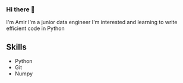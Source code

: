 ### Hi there 👋

I'm Amir
I'm a junior data engineer
I'm interested and learning to write efficient code in Python

## Skills
- Python
- Git
- Numpy
<!--
**Amirhossein-Biglari/Amirhossein-Biglari** is a ✨ _special_ ✨ repository because its `README.md` (this file) appears on your GitHub profile.

Here are some ideas to get you started:

- 🔭 I’m currently working on ...
- 🌱 I’m currently learning ...
- 👯 I’m looking to collaborate on ...
- 🤔 I’m looking for help with ...
- 💬 Ask me about ...
- 📫 How to reach me: ...
- 😄 Pronouns: ...
- ⚡ Fun fact: ...
-->
